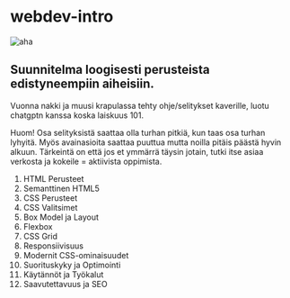 # webdev-intro

![aha](https://github.com/user-attachments/assets/ef450173-8215-4fa0-af82-977ec55c91e2)

## Suunnitelma loogisesti perusteista edistyneempiin aiheisiin.

Vuonna nakki ja muusi krapulassa tehty ohje/selitykset kaverille, luotu chatgptn kanssa koska laiskuus 101.

Huom! Osa selityksistä saattaa olla turhan pitkiä, kun taas osa turhan lyhyitä. Myös avainasioita saattaa puuttua mutta noilla pitäis päästä hyvin alkuun.
Tärkeintä on että jos et ymmärrä täysin jotain, tutki itse asiaa verkosta ja kokeile = aktiivista oppimista.

1. HTML Perusteet
2. Semanttinen HTML5
3. CSS Perusteet
4. CSS Valitsimet
5. Box Model ja Layout
6. Flexbox
7. CSS Grid
8. Responsiivisuus
9. Modernit CSS-ominaisuudet
10. Suorituskyky ja Optimointi
11. Käytännöt ja Työkalut
12. Saavutettavuus ja SEO
